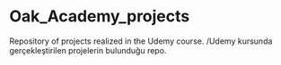# Oak_Academy_projects
 Repository of projects realized in the Udemy course. /Udemy kursunda gerçekleştirilen projelerin bulunduğu repo.
